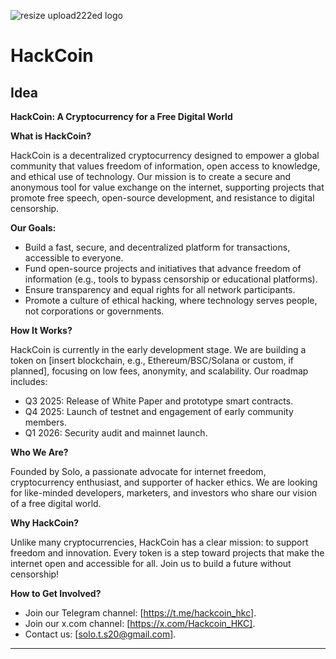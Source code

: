 ![resize upload222ed logo](https://github.com/user-attachments/assets/7d485132-647a-4932-a36b-ea19542db8c8)

# HackCoin

## Idea

**HackCoin: A Cryptocurrency for a Free Digital World**

**What is HackCoin?**  

HackCoin is a decentralized cryptocurrency designed to empower a global community that values freedom of information, open access to knowledge, and ethical use of technology. Our mission is to create a secure and anonymous tool for value exchange on the internet, supporting projects that promote free speech, open-source development, and resistance to digital censorship.

**Our Goals:**  

- Build a fast, secure, and decentralized platform for transactions, accessible to everyone.  
- Fund open-source projects and initiatives that advance freedom of information (e.g., tools to bypass censorship or educational platforms).  
- Ensure transparency and equal rights for all network participants.  
- Promote a culture of ethical hacking, where technology serves people, not corporations or governments.  

**How It Works?**  

HackCoin is currently in the early development stage. We are building a token on [insert blockchain, e.g., Ethereum/BSC/Solana or custom, if planned], focusing on low fees, anonymity, and scalability. Our roadmap includes:  
- Q3 2025: Release of White Paper and prototype smart contracts.  
- Q4 2025: Launch of testnet and engagement of early community members.  
- Q1 2026: Security audit and mainnet launch.  

**Who We Are?**  

Founded by Solo, a passionate advocate for internet freedom, cryptocurrency enthusiast, and supporter of hacker ethics. We are looking for like-minded developers, marketers, and investors who share our vision of a free digital world.

**Why HackCoin?**  

Unlike many cryptocurrencies, HackCoin has a clear mission: to support freedom and innovation. Every token is a step toward projects that make the internet open and accessible for all. Join us to build a future without censorship!

**How to Get Involved?**  

- Join our Telegram channel: [https://t.me/hackcoin_hkc].  
- Join our x.com channel: [https://x.com/Hackcoin_HKC].  
- Contact us: [solo.t.s20@gmail.com].  

---
